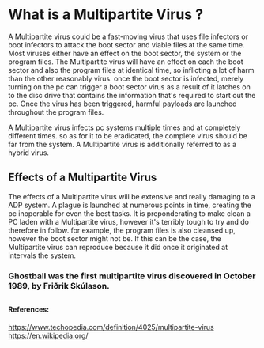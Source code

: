 ﻿# What is a  Multipartite Virus ? 
A Multipartite virus could be a fast-moving virus that uses file infectors or boot infectors to attack the boot sector and viable files at the same time. Most viruses either have an effect on the boot sector, the system or the program files. The Multipartite virus will have an effect on each the boot sector and also the program files at identical time, so inflicting a lot of harm than the other reasonably virus. once the boot sector is infected, merely turning on the pc can trigger a boot sector virus as a result of it latches on to the disc drive that contains the information that's required to start out the pc. Once the virus has been triggered, harmful payloads are launched throughout the program files. 

A Multipartite virus infects pc systems multiple times and at completely different times. so as for it to be eradicated, the complete virus should be far from the system. A Multipartite virus is additionally referred to as a hybrid virus. 

## Effects of a Multipartite Virus 
The effects of a Multipartite virus will be extensive and really damaging to a ADP system. A plague is launched at numerous points in time, creating the pc inoperable for even the best tasks. It is preponderating to make clean a PC laden with a Multipartite virus, however it's terribly tough to try and do therefore in follow. for example, the program files is also cleansed up, however the boot sector might not be. 
If this can be the case, the Multipartite virus can reproduce because it did once it originated at intervals the system.

### **Ghostball** was the first multipartite virus discovered in October 1989, by Friðrik Skúlason.


##
#### References:
https://www.techopedia.com/definition/4025/multipartite-virus
https://en.wikipedia.org/
